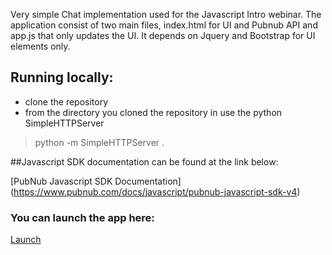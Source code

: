 Very simple Chat implementation used for the Javascript Intro webinar.  The application consist of two main files, index.html for UI and Pubnub API and app.js that only updates the UI. It depends on Jquery and Bootstrap for UI elements only. 

## Running locally: 

* clone the repository
* from the directory you cloned the repository in use the python SimpleHTTPServer 
 > python -m SimpleHTTPServer .

##Javascript SDK documentation can be found at the link below:

[PubNub Javascript SDK Documentation] (https://www.pubnub.com/docs/javascript/pubnub-javascript-sdk-v4)


### You can launch the app here:

[Launch](http://pubnub.github.io/pubnub-jscourse/)
